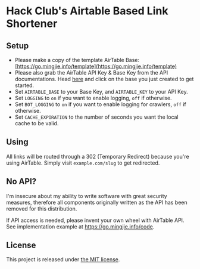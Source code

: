 # Hack Club's Airtable Based Link Shortener

## Setup

* Please make a copy of the template AirTable Base: [https://go.mingjie.info/template](https://go.mingjie.info/template)
* Please also grab the AirTable API Key & Base Key from the API documentations. Head [here](https://airtable.com/api) and click on the base you just created to get started.
* Set `AIRTABLE_BASE` to your Base Key, and `AIRTABLE_KEY` to your API Key.
* Set `LOGGING` to `on` if you want to enable logging, `off` if otherwise.
* Set `BOT_LOGGING` to `on` if you want to enable logging for crawlers, `off` if otherwise.
* Set `CACHE_EXPIRATION` to the number of seconds you want the local cache to be valid.

## Using

All links will be routed through a 302 (Temporary Redirect) because you're using AirTable. Simply visit `example.com/slug` to get redirected.

## No API?

I'm insecure about my ability to write software with great security measures, therefore all components originally written as the API has been removed for this distribution. 

If API access is needed, please invent your own wheel with AirTable API. See implementation example at https://go.mingjie.info/code.

## License

This project is released under [the MIT license](LICENSE).